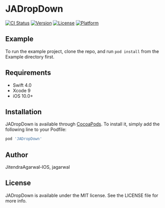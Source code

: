 # JADropDown

[![CI Status](https://img.shields.io/travis/JitendraAgarwal-IOS/JALocalFramework.svg?style=flat)](https://travis-ci.org/JitendraAgarwal-IOS/JALocalFramework)
[![Version](https://img.shields.io/cocoapods/v/JALocalFramework.svg?style=flat)](https://cocoapods.org/pods/JALocalFramework)
[![License](https://img.shields.io/cocoapods/l/JALocalFramework.svg?style=flat)](https://cocoapods.org/pods/JALocalFramework)
[![Platform](https://img.shields.io/cocoapods/p/JALocalFramework.svg?style=flat)](https://cocoapods.org/pods/JALocalFramework)

## Example

To run the example project, clone the repo, and run `pod install` from the Example directory first.

## Requirements
* Swift 4.0
* Xcode 9
* iOS 10.0+
## Installation

JADropDown is available through [CocoaPods](https://cocoapods.org). To install
it, simply add the following line to your Podfile:

```ruby
pod 'JADropDown'
```

## Author

JitendraAgarwal-IOS, jagarwal

## License

JADropDown is available under the MIT license. See the LICENSE file for more info.

